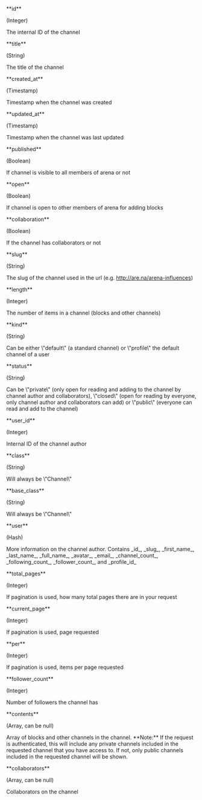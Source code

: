 \*\*id\*\*

(Integer)

The internal ID of the channel

\*\*title\*\*

(String)

The title of the channel

\*\*created\_at\*\*

(Timestamp)

Timestamp when the channel was created

\*\*updated\_at\*\*

(Timestamp)

Timestamp when the channel was last updated

\*\*published\*\*

(Boolean)

If channel is visible to all members of arena or not

\*\*open\*\*

(Boolean)

If channel is open to other members of arena for adding blocks

\*\*collaboration\*\*

(Boolean)

If the channel has collaborators or not

\*\*slug\*\*

(String)

The slug of the channel used in the url (e.g. http://are.na/arena-influences)

\*\*length\*\*

(Integer)

The number of items in a channel (blocks and other channels)

\*\*kind\*\*

(String)

Can be either \\"default\\" (a standard channel) or \\"profile\\" the default channel of a user

\*\*status\*\*

(String)

Can be \\"private\\" (only open for reading and adding to the channel by channel author and collaborators), \\"closed\\" (open for reading by everyone, only channel author and collaborators can add) or \\"public\\" (everyone can read and add to the channel)

\*\*user\_id\*\*

(Integer)

Internal ID of the channel author

\*\*class\*\*

(String)

Will always be \\"Channel\\"

\*\*base\_class\*\*

(String)

Will always be \\"Channel\\"

\*\*user\*\*

(Hash)

More information on the channel author. Contains \_id\_, \_slug\_, \_first\_name\_, \_last\_name\_, \_full\_name\_, \_avatar\_, \_email\_, \_channel\_count\_, \_following\_count\_, \_follower\_count\_, and \_profile\_id\_

\*\*total\_pages\*\*

(Integer)

If pagination is used, how many total pages there are in your request

\*\*current\_page\*\*

(Integer)

If pagination is used, page requested

\*\*per\*\*

(Integer)

If pagination is used, items per page requested

\*\*follower\_count\*\*

(Integer)

Number of followers the channel has

\*\*contents\*\*

(Array, can be null)

Array of blocks and other channels in the channel. \*\*Note:\*\* If the request is authenticated, this will include any private channels included in the requested channel that you have access to. If not, only public channels included in the requested channel will be shown.

\*\*collaborators\*\*

(Array, can be null)

Collaborators on the channel
